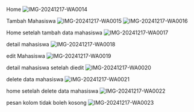 Home
![IMG-20241217-WA0014](https://github.com/user-attachments/assets/0db43ad2-87b2-4b77-b025-b0317468c0ce)


Tambah Mahasiswa
![IMG-20241217-WA0015](https://github.com/user-attachments/assets/24dca1a7-84b2-4aee-9823-8ed12b61f672)
![IMG-20241217-WA0016](https://github.com/user-attachments/assets/bedb00cb-3273-4325-a621-35980412434b)


Home setelah tambah data mahasiswa
![IMG-20241217-WA0017](https://github.com/user-attachments/assets/e26d2232-d466-456d-8638-6be4dcf77dcf)


detail mahasiswa
![IMG-20241217-WA0018](https://github.com/user-attachments/assets/28b0c31b-cde4-492c-8b24-bde66f60d6f9)


edit Mahasiswa
![IMG-20241217-WA0019](https://github.com/user-attachments/assets/d65b7543-bd59-4764-b39d-a088abda4b0e)


detail mahasiswa setelah diedit
![IMG-20241217-WA0020](https://github.com/user-attachments/assets/77c9a3cc-fed1-4fc7-9f24-a4a4cc1c27c6)


delete data mahasiswa
![IMG-20241217-WA0021](https://github.com/user-attachments/assets/294249eb-df10-4d33-94f6-b229e4a09a99)


home setelah delete data mahasiswa
![IMG-20241217-WA0022](https://github.com/user-attachments/assets/b8e42863-e13f-4ac5-91ca-ea6bbbffcd9a)


pesan kolom tidak boleh kosong
![IMG-20241217-WA0023](https://github.com/user-attachments/assets/133e4eb1-c419-4d32-a723-e2c64be738d0)
